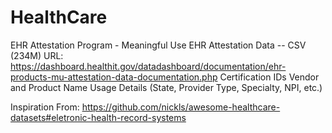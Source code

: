 # HealthCare

EHR Attestation Program - Meaningful Use EHR Attestation Data -- CSV (234M)
URL: https://dashboard.healthit.gov/datadashboard/documentation/ehr-products-mu-attestation-data-documentation.php
  Certification IDs
  Vendor and Product Name
  Usage Details (State, Provider Type, Specialty, NPI, etc.)
  
Inspiration From:
https://github.com/nickls/awesome-healthcare-datasets#eletronic-health-record-systems
